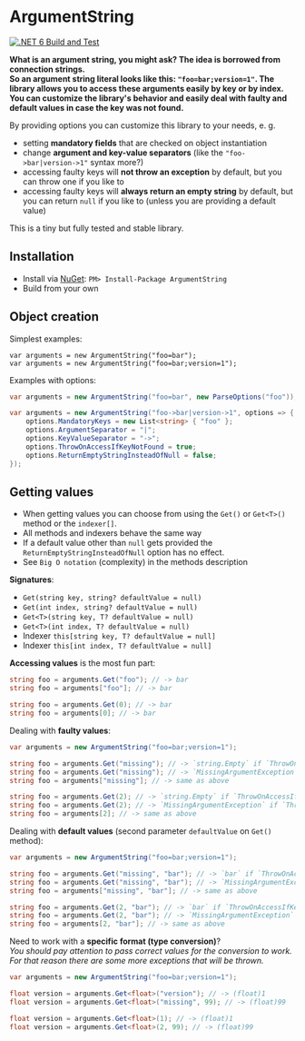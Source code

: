 # ArgumentString
[![.NET 6 Build and Test](https://github.com/jordi1988/ArgumentString/actions/workflows/dotnet6-build-and-test.yml/badge.svg)](https://github.com/jordi1988/ArgumentString/actions/workflows/dotnet6-build-and-test.yml)

**What is an argument string, you might ask? The idea is borrowed from connection strings.  
So an argument string literal looks like this: `"foo=bar;version=1"`. The library allows you to access these arguments easily by key or by index. You can customize the library's behavior and easily deal with faulty and default values in case the key was not found.**  

By providing options you can customize this library to your needs, e. g. 
- setting **mandatory fields** that are checked on object instantiation
- change **argument and key-value separators** (like the `"foo->bar|version->1"` syntax more?)
- accessing faulty keys will **not throw an exception** by default, but you can throw one if you like to
- accessing faulty keys will **always return an empty string** by default, but you can return `null` if you like to (unless you are providing a default value)

This is a tiny but fully tested and stable library.

## Installation
- Install via [NuGet](https://www.nuget.org/packages/ArgumentString): `PM> Install-Package ArgumentString`
- Build from your own

## Object creation
Simplest examples:
``` **csharp**
var arguments = new ArgumentString("foo=bar");
var arguments = new ArgumentString("foo=bar;version=1");
```

Examples with options:
``` csharp
var arguments = new ArgumentString("foo=bar", new ParseOptions("foo"));

var arguments = new ArgumentString("foo->bar|version->1", options => { 
    options.MandatoryKeys = new List<string> { "foo" };
    options.ArgumentSeparator = "|";
    options.KeyValueSeparator = "->";
    options.ThrowOnAccessIfKeyNotFound = true;
    options.ReturnEmptyStringInsteadOfNull = false;
});
```
  
## Getting values
- When getting values you can choose from using the `Get()` or `Get<T>()` method or the `indexer[]`. 
- All methods and indexers behave the same way 
- If a default value other than `null` gets provided the `ReturnEmptyStringInsteadOfNull` option has no effect.
- See `Big O notation` (complexity) in the methods description

**Signatures**:
- `Get(string key, string? defaultValue = null)`
- `Get(int index, string? defaultValue = null)`
- `Get<T>(string key, T? defaultValue = null)`
- `Get<T>(int index, T? defaultValue = null)`
- Indexer `this[string key, T? defaultValue = null]`
- Indexer `this[int index, T? defaultValue = null]`

**Accessing values** is the most fun part:
``` csharp
string foo = arguments.Get("foo"); // -> bar
string foo = arguments["foo"]; // -> bar

string foo = arguments.Get(0); // -> bar
string foo = arguments[0]; // -> bar
```

Dealing with **faulty values**:
``` csharp
var arguments = new ArgumentString("foo=bar;version=1");

string foo = arguments.Get("missing"); // -> `string.Empty` if `ThrowOnAccessIfKeyNotFound` is false (default)
string foo = arguments.Get("missing"); // -> `MissingArgumentException` if `ThrowOnAccessIfKeyNotFound` is true
string foo = arguments["missing"]; // -> same as above

string foo = arguments.Get(2); // -> `string.Empty` if `ThrowOnAccessIfKeyNotFound` is false (default)
string foo = arguments.Get(2); // -> `MissingArgumentException` if `ThrowOnAccessIfKeyNotFound` is true
string foo = arguments[2]; // -> same as above
```

Dealing with **default values** (second parameter `defaultValue` on `Get()` method):
``` csharp
var arguments = new ArgumentString("foo=bar;version=1");

string foo = arguments.Get("missing", "bar"); // -> `bar` if `ThrowOnAccessIfKeyNotFound` is false (default)
string foo = arguments.Get("missing", "bar"); // -> `MissingArgumentException` if `ThrowOnAccessIfKeyNotFound` is true
string foo = arguments["missing", "bar"]; // -> same as above

string foo = arguments.Get(2, "bar"); // -> `bar` if `ThrowOnAccessIfKeyNotFound` is false (default)
string foo = arguments.Get(2, "bar"); // -> `MissingArgumentException` if `ThrowOnAccessIfKeyNotFound` is true
string foo = arguments[2, "bar"]; // -> same as above
```

Need to work with a **specific format (type conversion)**?  
*You should pay attention to pass correct values for the conversion to work. For that reason there are some more exceptions that will be thrown.*
``` csharp
var arguments = new ArgumentString("foo=bar;version=1");

float version = arguments.Get<float>("version"); // -> (float)1 
float version = arguments.Get<float>("missing", 99); // -> (float)99 

float version = arguments.Get<float>(1); // -> (float)1 
float version = arguments.Get<float>(2, 99); // -> (float)99 
```
